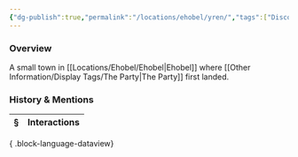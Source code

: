```yaml
---
{"dg-publish":true,"permalink":"/locations/ehobel/yren/","tags":["Discovered"],"updated":"2025-06-11T21:43:24.912+01:00"}
---
```


### Overview
A small town in [[Locations/Ehobel/Ehobel\|Ehobel]] where [[Other Information/Display Tags/The Party\|The Party]] first landed.

### History & Mentions
| § | Interactions |
| - | ------------ |

{ .block-language-dataview}